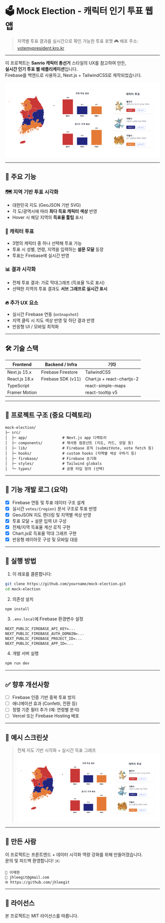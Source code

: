 # 🗳️ Mock Election - 캐릭터 인기 투표 웹앱
> 지역별 투표 결과를 실시간으로 확인 가능한 투표 포맷
> 🎮 배포 주소: [votemypresident.kro.kr](https://votemypresident.kro.kr)

---


이 프로젝트는 **Sanrio 캐릭터 총선거** 스타일의 UX를 참고하여 만든,  
**실시간 인기 투표 웹 애플리케이션**입니다.  
Firebase를 백엔드로 사용하고, Next.js + TailwindCSS로 제작되었습니다.

![screenshot](./public/preview.png)

---

## 🚀 주요 기능

### 🗺️ 지역 기반 투표 시각화
- 대한민국 지도 (GeoJSON 기반 SVG)
- 각 도/광역시에 따라 **최다 득표 캐릭터 색상** 반영
- Hover 시 해당 지역의 **득표율 툴팁** 표시

### 🧸 캐릭터 투표
- 3명의 캐릭터 중 하나 선택해 투표 가능
- 투표 시 성별, 연령, 지역을 입력하는 **설문 모달** 등장
- 투표는 Firebase에 실시간 반영

### 📊 결과 시각화
- 전체 투표 결과: 가로 막대그래프 (득표율 %로 표시)
- 선택한 지역의 투표 결과도 **서브 그래프로 실시간 표시**

### 🔥 추가 UX 요소
- 실시간 Firebase 연동 (`onSnapshot`)
- 지역 클릭 시 지도 색상 반영 및 하단 결과 반영
- 반응형 UI / 모바일 최적화

---

## 🛠️ 기술 스택

| Frontend         | Backend / Infra         | 기타                   |
|------------------|--------------------------|------------------------|
| Next.js 15.x     | Firebase Firestore       | TailwindCSS            |
| React.js 18.x    | Firebase SDK (v11)       | Chart.js + react-chartjs-2 |
| TypeScript       |                          | react-simple-maps      |
| Framer Motion    |                          | react-tooltip v5       |

---

## 📁 프로젝트 구조 (중요 디렉토리)

```
mock-election/
├─ src/
│  ├─ app/                # Next.js app 디렉토리
│  ├─ components/         # 재사용 컴포넌트 (지도, 카드, 모달 등)
│  ├─ lib/                # Firebase 로직 (submitVote, vote fetch 등)
│  ├─ hooks/              # custom hooks (지역별 색상 구하기 등)
│  ├─ firebase/           # Firebase 초기화
│  ├─ styles/             # Tailwind globals
│  └─ types/              # 공용 타입 정의 (선택)
```

---

## 📝 기능 개발 로그 (요약)

- [x] Firebase 연동 및 투표 데이터 구조 설계
- [x] 실시간 `votes/{region}` 문서 구조로 투표 반영
- [x] GeoJSON 지도 렌더링 및 지역별 색상 반영
- [x] 투표 모달 + 설문 입력 UI 구성
- [x] 전체/지역 득표율 계산 로직 구현
- [x] Chart.js로 득표율 막대 그래프 구현
- [x] 반응형 레이아웃 구성 및 모바일 대응

---

## 🧪 실행 방법

1. 이 레포를 클론합니다:

```bash
git clone https://github.com/yourname/mock-election.git
cd mock-election
```

2. 의존성 설치

```bash
npm install
```

3. `.env.local`에 Firebase 환경변수 설정

```env
NEXT_PUBLIC_FIREBASE_API_KEY=...
NEXT_PUBLIC_FIREBASE_AUTH_DOMAIN=...
NEXT_PUBLIC_FIREBASE_PROJECT_ID=...
NEXT_PUBLIC_FIREBASE_APP_ID=...
```

4. 개발 서버 실행

```bash
npm run dev
```

---

## ✅ 향후 개선사항

- [ ] Firebase 인증 기반 중복 투표 방지
- [ ] 애니메이션 효과 (Confetti, 전환 등)
- [ ] 정렬 기준 필터 추가 (예: 연령별 분석)
- [ ] Vercel 또는 Firebase Hosting 배포

---

## 📸 예시 스크린샷

> 전체 지도 기반 시각화 + 실시간 득표 그래프  
> ![](./public/preview.png)

---

## 🙌 만든 사람

이 프로젝트는 프론트엔드 + 데이터 시각화 역량 강화를 위해 만들어졌습니다.  
문의 및 피드백 환영합니다! ✉️

```
📛 이재현  
📧 jhleegit@gmail.com  
🌐 https://github.com/jhleegit
```

---

## 📄 라이선스

본 프로젝트는 MIT 라이선스를 따릅니다.
